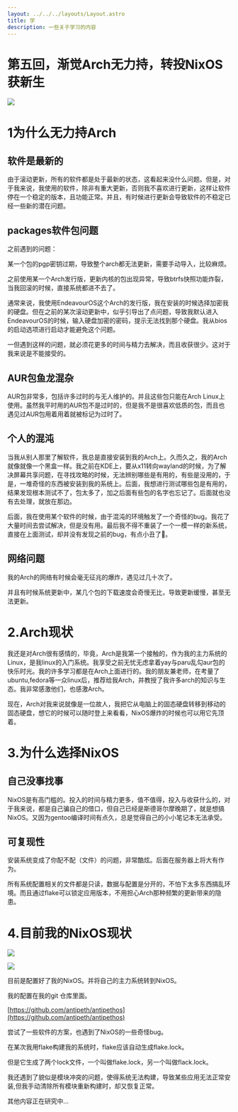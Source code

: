 ```yaml
---
layout: ../../../layouts/Layout.astro
title: 学
description: 一些关于学习的内容
---
```


# 第五回，渐觉Arch无力持，转投NixOS获新生

![](https://images.unsplash.com/photo-1708115106914-65655e8414da) 

# 1为什么无力持Arch

## 软件是最新的

由于滚动更新，所有的软件都是处于最新的状态，这看起来没什么问题。但是，对于我来说，我使用的软件，除非有重大更新，否则我不喜欢进行更新，这样让软件停在一个稳定的版本，且功能正常。并且，有时候进行更新会导致软件的不稳定已经一些新的潜在问题。

## packages软件包问题

之前遇到的问题：

某一个包的pgp密钥过期，导致整个arch都无法更新，需要手动导入，比较麻烦。

之前使用某一个Arch发行版，更新内核的包出现异常，导致btrfs快照功能炸裂，当我回滚的时候，直接系统都进不去了。

通常来说，我使用EndeavourOS这个Arch的发行版，我在安装的时候选择加密我的硬盘。但在之前的某次滚动更新中，似乎引导出了点问题，导致我默认进入EndeavourOS的时候，输入硬盘加密的密码，提示无法找到那个硬盘。我从bios的启动选项进行启动才能避免这个问题。

一但遇到这样的问题，就必须花更多的时间与精力去解决，而且收获很少。这对于我来说是不能接受的。

## AUR包鱼龙混杂

AUR包非常多，包括许多过时的与无人维护的。并且这些包只能在Arch Linux上使用。虽然我平时用的AUR包不是过时的，但是我不是很喜欢低质的包，而且也遇见过AUR包用着用着就被标记为过时了。

## 个人的混沌

当我从别人那里了解软件，我总是直接安装到我的Arch上。久而久之，我的Arch就像就像一个黑盒一样。我之前在KDE上，要从x11转向wayland的时候，为了解决屏幕共享问题，在寻找攻略的时候，无法辨别哪些是有用的，有些是没用的，于是，一堆奇怪的东西被安装到我的系统上。后面，我想进行测试哪些包是有用的，结果发现根本测试不了，包太多了，加之后面有些包的名字也忘记了。后面就也没有去处理，就放在那边。

后面，我在使用某个软件的时候，由于混沌的环境触发了一个奇怪的bug。我花了大量时间去尝试解决，但是没有用。最后我不得不重装了一个一模一样的新系统，直接在上面测试，却并没有发现之前的bug，有点小丑了🤡。

## 网络问题

我的Arch的网络有时候会毫无征兆的爆炸，遇见过几十次了。

并且有时候系统更新中，某几个包的下载速度会奇慢无比，导致更新缓慢，甚至无法更新。

# 2.Arch现状

我还是对Arch很有感情的，毕竟，Arch是我第一个接触的，作为我的主力系统的Linux，是我linux的入门系统。我享受之前无忧无虑拿着yay与paru乱勾aur包的快乐时光。我的许多学习都是在Arch上面进行的。我的朋友兼老师，在考量了ubuntu,fedora等一众linux后，推荐给我Arch，并教授了我许多arch的知识与生态。我非常感激他们，也感激Arch。

现在，Arch对我来说就像是一位故人，我把它从电脑上的固态硬盘转移到移动的固态硬盘，想它的时候可以随时登上来看看，NixOS爆炸的时候也可以用它先顶着。

# 3.为什么选择NixOS

## 自己没事找事

NixOS是有高门槛的。投入的时间与精力更多，值不值得，投入与收获什么的，对于我来说，都是自己骗自己的借口，但自己已经是斯德哥尔摩晚期了，就是想搞NixOS。又因为gentoo编译时间有点久，总是觉得自己的小小笔记本无法承受。

## 可复现性

安装系统变成了你配不配（文件）的问题，非常酷炫。后面在服务器上将大有作为。

所有系统配置相关的文件都是只读，数据与配置是分开的，不怕下太多东西搞乱环境。而且通过flake可以锁定应用版本，不用担心Arch那种频繁的更新带来的隐患。

# 4.目前我的NixOS现状

![](https://img.0pt.icu/learn/linux-trip/5/1.jpg)

![](https://img.0pt.icu/learn/linux-trip/5/2.jpg)

目前是配置好了我的NixOS。并将自己的主力系统转到NixOS。

我的配置在我的git 仓库里面。

[https://github.com/antipeth/antipethos](https://github.com/antipeth/antipethos) 

尝试了一些软件的方案，也遇到了NixOS的一些奇怪bug。

在某次我用flake构建我的系统时，flake应该自动生成flake.lock。

但是它生成了两个lock文件，一个叫做flake.lock，另一个叫做flack.lock。

我还遇到了貌似是模块冲突的问题，使得系统无法构建，导致某些应用无法正常安装,但我手动清除所有模块重新构建时，却又恢复正常。

其他内容正在研究中...
